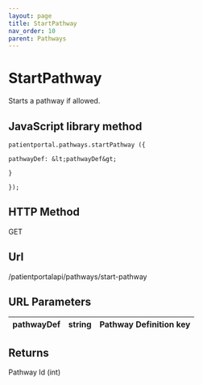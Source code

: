 ```yaml
---
layout: page
title: StartPathway
nav_order: 10
parent: Pathways
---
```


# StartPathwayStarts a pathway if allowed.## JavaScript library method```patientportal.pathways.startPathway ({pathwayDef: &lt;pathwayDef&gt;}});```## HTTP MethodGET## ****Url****/patientportalapi/pathways/start-pathway## URL Parameters| pathwayDef | string | Pathway Definition key || --- | --- | --- |## ReturnsPathway Id (int)